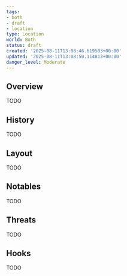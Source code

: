```yaml
---
tags:
- both
- draft
- location
type: Location
world: Both
status: draft
created: '2025-08-11T13:08:46.619503+00:00'
updated: '2025-08-11T13:08:50.114813+00:00'
danger_level: Moderate
---
```



## Overview

TODO
## History

TODO
## Layout

TODO
## Notables

TODO
## Threats

TODO
## Hooks

TODO
